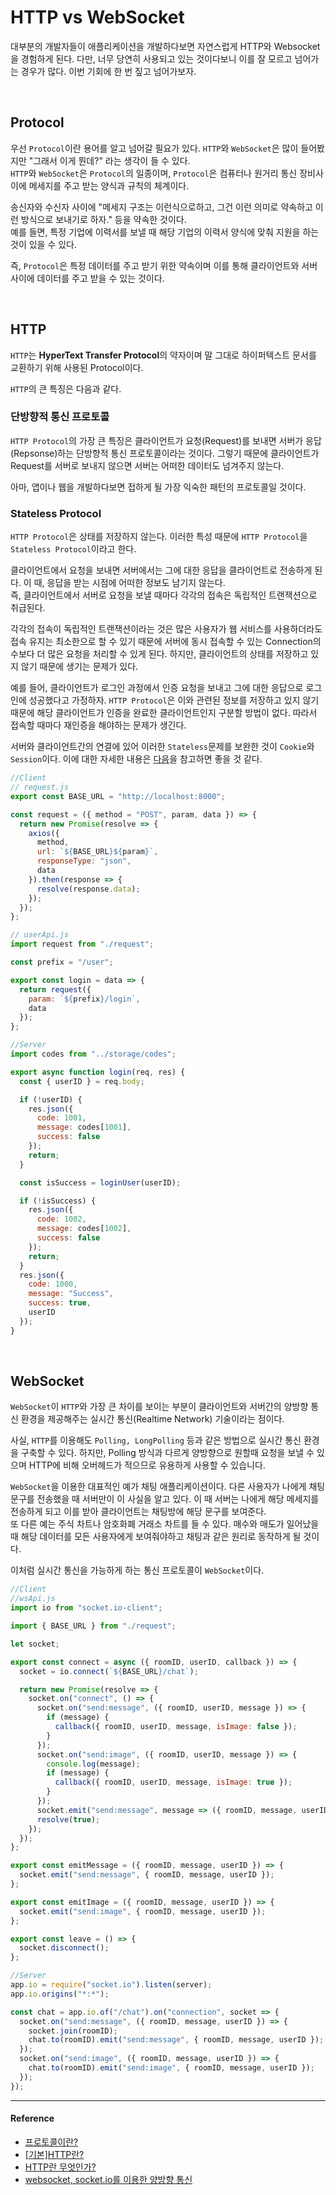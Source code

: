# HTTP vs WebSocket

대부분의 개발자들이 애플리케이션을 개발하다보면 자연스럽게 HTTP와 Websocket을 경험하게 된다. 다만, 너무 당연히 사용되고 있는 것이다보니 이를 잘 모르고 넘어가는 경우가 많다. 이번 기회에 한 번 짚고 넘어가보자.

<br/>

## Protocol

우선 `Protocol`이란 용어를 알고 넘어갈 필요가 있다. `HTTP`와 `WebSocket`은 많이 들어봤지만 "그래서 이게 뭔데?" 라는 생각이 들 수 있다.<br/>
`HTTP`와 `WebSocket`은 `Protocol`의 일종이며, `Protocol`은 컴퓨터나 원거리 통신 장비사이에 메세지를 주고 받는 양식과 규칙의 체계이다.

송신자와 수신자 사이에 "메세지 구조는 이런식으로하고, 그건 이런 의미로 약속하고 이런 방식으로 보내기로 하자." 등을 약속한 것이다.<br/>
예를 들면, 특정 기업에 이력서를 보낼 때 해당 기업의 이력서 양식에 맞춰 지원을 하는 것이 있을 수 있다.<br/>

즉, `Protocol`은 특정 데이터를 주고 받기 위한 약속이며 이를 통해 클라이언트와 서버 사이에 데이터를 주고 받을 수 있는 것이다.

<br/>

## HTTP

`HTTP`는 **HyperText Transfer Protocol**의 약자이며 말 그대로 하이퍼텍스트 문서를 교환하기 위해 사용된 Protocol이다.

`HTTP`의 큰 특징은 다음과 같다.

### 단방향적 통신 프로토콜

`HTTP Protocol`의 가장 큰 특징은 클라이언트가 요청(Request)를 보내면 서버가 응답(Repsonse)하는 단방향적 통신 프로토콜이라는 것이다. 그렇기 때문에 클라이언트가 Request를 서버로 보내지 않으면 서버는 어떠한 데이터도 넘겨주지 않는다.

아마, 앱이나 웹을 개발하다보면 접하게 될 가장 익숙한 패턴의 프로토콜일 것이다.

### Stateless Protocol

`HTTP Protocol`은 상태를 저장하지 않는다. 이러한 특성 때문에 `HTTP Protocol`을 `Stateless Protocol`이라고 한다.

클라이언트에서 요청을 보내면 서버에서는 그에 대한 응답을 클라이언트로 전송하게 된다. 이 때, 응답을 받는 시점에 어떠한 정보도 남기지 않는다. <br/> 즉, 클라이언트에서 서버로 요청을 보낼 때마다 각각의 접속은 독립적인 트랜잭션으로 취급된다.

각각의 접속이 독립적인 트랜잭션이라는 것은 많은 사용자가 웹 서비스를 사용하더라도 접속 유지는 최소한으로 할 수 있기 때문에 서버에 동시 접속할 수 있는 Connection의 수보다 더 많은 요청을 처리할 수 있게 된다. 하지만, 클라이언트의 상태를 저장하고 있지 않기 때문에 생기는 문제가 있다.

예를 들어, 클라이언트가 로그인 과정에서 인증 요청을 보내고 그에 대한 응답으로 로그인에 성공했다고 가정하자. `HTTP Protocol`은 이와 관련된 정보를 저장하고 있지 않기 때문에 해당 클라이언트가 인증을 완료한 클라이언트인지 구분할 방법이 없다. 따라서 접속할 때마다 재인증을 해야하는 문제가 생긴다.

서버와 클라이언트간의 연결에 있어 이러한 `Stateless`문제를 보완한 것이 `Cookie`와 `Session`이다. 이에 대한 자세한 내용은 [다음](https://github.com/Im-D/Dev-Docs/blob/master/Network/Cookie%EC%99%80%20Session%20%EA%B7%B8%EB%A6%AC%EA%B3%A0%20Redis.md#cookie%EC%99%80-session)을 참고하면 좋을 것 같다.

```js
//Client
// request.js
export const BASE_URL = "http://localhost:8000";

const request = ({ method = "POST", param, data }) => {
  return new Promise(resolve => {
    axios({
      method,
      url: `${BASE_URL}${param}`,
      responseType: "json",
      data
    }).then(response => {
      resolve(response.data);
    });
  });
};

// userApi.js
import request from "./request";

const prefix = "/user";

export const login = data => {
  return request({
    param: `${prefix}/login`,
    data
  });
};
```

```js
//Server
import codes from "../storage/codes";

export async function login(req, res) {
  const { userID } = req.body;

  if (!userID) {
    res.json({
      code: 1001,
      message: codes[1001],
      success: false
    });
    return;
  }

  const isSuccess = loginUser(userID);

  if (!isSuccess) {
    res.json({
      code: 1002,
      message: codes[1002],
      success: false
    });
    return;
  }
  res.json({
    code: 1000,
    message: "Success",
    success: true,
    userID
  });
}
```

<br/>

## WebSocket

`WebSocket`이 `HTTP`와 가장 큰 차이를 보이는 부분이 클라이언트와 서버간의 양방향 통신 환경을 제공해주는 실시간 통신(Realtime Network) 기술이라는 점이다.

사실, `HTTP`를 이용해도 `Polling, LongPolling` 등과 같은 방법으로 실시간 통신 환경을 구축할 수 있다. 하지만, Polling 방식과 다르게 양방향으로 원할때 요청을 보낼 수 있으며 HTTP에 비해 오버헤드가 적으므로 유용하게 사용할 수 있습니다.

`WebSocket`을 이용한 대표적인 예가 채팅 애플리케이션이다. 다른 사용자가 나에게 채팅 문구를 전송했을 때 서버만이 이 사실을 알고 있다. 이 때 서버는 나에게 해당 메세지를 전송하게 되고 이를 받아 클라이언트는 채팅방에 해당 문구를 보여준다.<br/>
또 다른 예는 주식 차트나 암호화폐 거래소 차트를 들 수 있다. 매수와 매도가 일어났을 때 해당 데이터를 모든 사용자에게 보여줘야하고 채팅과 같은 원리로 동작하게 될 것이다.

이처럼 실시간 통신을 가능하게 하는 통신 프로토콜이 `WebSocket`이다.

```js
//Client
//wsApi.js
import io from "socket.io-client";

import { BASE_URL } from "./request";

let socket;

export const connect = async ({ roomID, userID, callback }) => {
  socket = io.connect(`${BASE_URL}/chat`);

  return new Promise(resolve => {
    socket.on("connect", () => {
      socket.on("send:message", ({ roomID, userID, message }) => {
        if (message) {
          callback({ roomID, userID, message, isImage: false });
        }
      });
      socket.on("send:image", ({ roomID, userID, message }) => {
        console.log(message);
        if (message) {
          callback({ roomID, userID, message, isImage: true });
        }
      });
      socket.emit("send:message", message => ({ roomID, message, userID }));
      resolve(true);
    });
  });
};

export const emitMessage = ({ roomID, message, userID }) => {
  socket.emit("send:message", { roomID, message, userID });
};

export const emitImage = ({ roomID, message, userID }) => {
  socket.emit("send:image", { roomID, message, userID });
};

export const leave = () => {
  socket.disconnect();
};
```

```js
//Server
app.io = require("socket.io").listen(server);
app.io.origins("*:*");

const chat = app.io.of("/chat").on("connection", socket => {
  socket.on("send:message", ({ roomID, message, userID }) => {
    socket.join(roomID);
    chat.to(roomID).emit("send:message", { roomID, message, userID });
  });
  socket.on("send:image", ({ roomID, message, userID }) => {
    chat.to(roomID).emit("send:image", { roomID, message, userID });
  });
});
```

---

#### Reference

- [프로토콜이란?](https://asfirstalways.tistory.com/85)
- [[기본]HTTP란?](https://helloworld-88.tistory.com/38)
- [HTTP란 무엇인가?](https://velog.io/@surim014/HTTP%EB%9E%80-%EB%AC%B4%EC%97%87%EC%9D%B8%EA%B0%80)
- [websocket, socket.io를 이용한 양방향 통신](http://www.secmem.org/blog/2019/08/17/websocket-socketio/)
